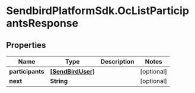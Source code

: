 # SendbirdPlatformSdk.OcListParticipantsResponse

## Properties

Name | Type | Description | Notes
------------ | ------------- | ------------- | -------------
**participants** | [**[SendBirdUser]**](SendBirdUser.md) |  | [optional] 
**next** | **String** |  | [optional] 


